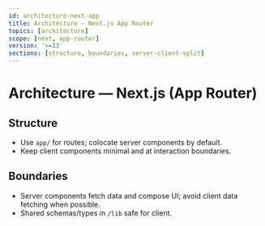 ```yaml
---
id: architecture-next-app
title: Architecture — Next.js App Router
topics: [architecture]
scope: [next, app-router]
version: '>=13'
sections: [structure, boundaries, server-client-split]
---
```


# Architecture — Next.js (App Router)

## Structure

- Use `app/` for routes; colocate server components by default.
- Keep client components minimal and at interaction boundaries.

## Boundaries

- Server components fetch data and compose UI; avoid client data fetching when possible.
- Shared schemas/types in `/lib` safe for client.
